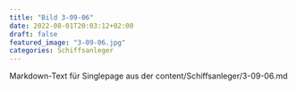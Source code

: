 ```yaml
---
title: "Bild 3-09-06"
date: 2022-08-01T20:03:12+02:00
draft: false
featured_image: "3-09-06.jpg"
categories: Schiffsanleger
---
```



Markdown-Text für Singlepage aus der content/Schiffsanleger/3-09-06.md